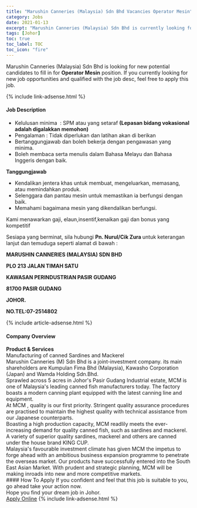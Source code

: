 ```yaml
---
title: "Marushin Canneries (Malaysia) Sdn Bhd Vacancies Operator Mesin" 
category: Jobs 
date: 2021-01-13 
excerpt: "Marushin Canneries (Malaysia) Sdn Bhd is currently looking for suitable person to fill in the Operator Mesin which positioned at Johor" 
tags: [Johor] 
toc: true 
toc_label: TOC 
toc_icon: "fire" 
--- 
```


<p>Marushin Canneries (Malaysia) Sdn Bhd is looking for new potential candidates to fill in for <b>Operator Mesin</b> position. If you currently looking for new job opportunities and qualified with the job desc, feel free to apply this job.
</p>{% include link-adsense.html %} 
<div><div><h4>Job Description</h4></div><div><div><span><div><ul><li>Kelulusan minima&#160;&#160;: SPM atau yang setaraf&#160;<strong>(Lepasan bidang vokasional adalah digalakkan memohon)</strong></li><li>Pengalaman&#160;: Tidak diperlukan dan latihan akan di berikan</li><li>Bertanggungjawab dan boleh bekerja dengan pengawasan yang minima.&#160;&#160;&#160;&#160;&#160;</li><li>Boleh membaca serta menulis dalam Bahasa Melayu dan Bahasa Inggeris dengan baik.</li></ul><p><strong>Tanggungjawab</strong></p><ul><li>Kendalikan jentera khas untuk membuat, mengeluarkan, memasang, atau memindahkan produk.</li><li>Selenggara dan pantau mesin untuk memastikan ia berfungsi dengan baik.</li><li>Memahami bagaimana mesin yang dikendalikan berfungsi.</li></ul><p>Kami menawarkan gaji, elaun,insentif,kenaikan gaji dan bonus yang kompetitif</p><p>Sesiapa yang berminat, sila hubungi <strong>Pn. Nurul/Cik Zura&#160;</strong>untuk keterangan lanjut dan temuduga seperti alamat di bawah :</p><p><strong>MARUSHIN CANNERIES (MALAYSIA) SDN BHD</strong></p><p><strong>PLO 213 JALAN TIMAH SATU</strong></p><p><strong>KAWASAN PERINDUSTRIAN PASIR GUDANG</strong></p><p><strong>81700 PASIR GUDANG</strong></p><p><strong>JOHOR.</strong></p><p><strong>NO.TEL:07-2514802</strong></p></div></span></div></div></div> 
{% include article-adsense.html %} 
<div><div><h4>Company Overview</h4></div><div><div><span><div><div><strong>Product &amp; Services</strong></div>
<div>Manufacturing of canned Sardines and Mackerel</div>
<div>Marushin Canneries (M) Sdn Bhd is a joint-investment company. its main shareholders are Kumpulan Fima Bhd (Malaysia), Kawasho Corporation (Japan) and Wamda Holding Sdn.Bhd.</div>
<div>Sprawled across 5 acres in Johor's Pasir Gudang Industrial estate, MCM is one of Malaysia's leading canned fish manufacturers today. The factory boasts a modern canning plant equipped with the latest canning line and equipment.</div>
<div>At MCM , quality is our first priority. Stringent quality assurance procedures are practised to maintain the highest quality with technical assistance from our Japanese counterparts.</div>
<div>Boasting a high production capacity, MCM readlily meets the ever-increasing demand for quality canned fish, such as sardines and mackerel. A variety of superior quality sardines, mackerel and others are canned under the house brand KING CUP.</div>
<div>Malaysia's favourable investment climate has given MCM the impetus to forge ahead with an ambitious business expansion programme to penetrate the overseas market. Our products have successfully entered into the South East Asian Market. With prudent and strategic planning, MCM will be making inroads into new and more competitive markets.</div></div></span></div></div></div> 
#### How To Apply 
If you confident and feel that this job is suitable to you, go ahead take your action now. <br/> 
Hope you find your dream job in Johor. <br/> 
<a href="https://www.jobstreet.com.my/en/job/operator-mesin-4461658?jobId=jobstreet-my-job-4461658&sectionRank=17&token=0~7904941d-2c5c-4c60-822d-eda51b1e33a3&fr=SRP%20View%20In%20New%20Ta" class="btn btn--info" target="_blank" rel="nofollow noopenner">Apply Online</a> 
{% include link-adsense.html %} 